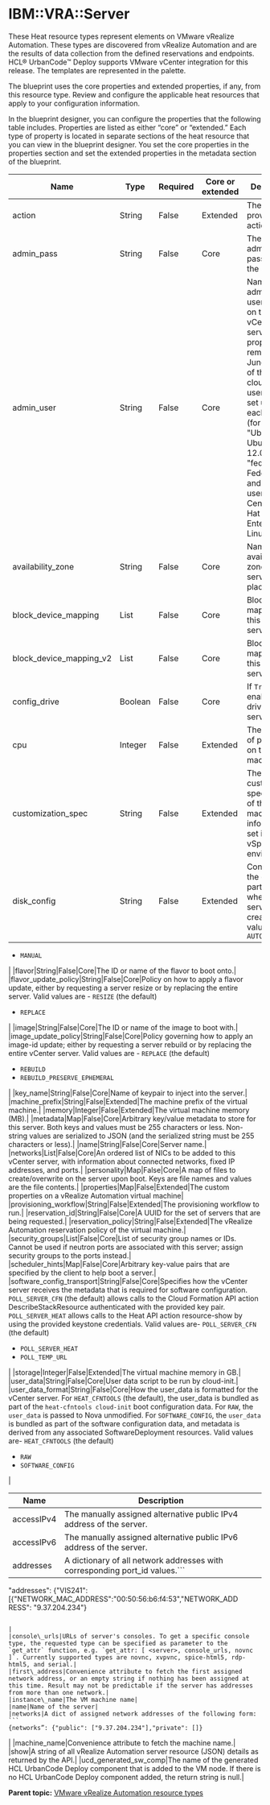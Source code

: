 # IBM::VRA::Server

These Heat resource types represent elements on VMware vRealize Automation. These types are discovered from vRealize Automation and are the results of data collection from the defined reservations and endpoints. HCL® UrbanCode™ Deploy supports VMware vCenter integration for this release. The templates are represented in the palette.

The blueprint uses the core properties and extended properties, if any, from this resource type. Review and configure the applicable heat resources that apply to your configuration information.

In the blueprint designer, you can configure the properties that the following table includes. Properties are listed as either “core” or “extended.” Each type of property is located in separate sections of the heat resource that you can view in the blueprint designer. You set the core properties in the properties section and set the extended properties in the metadata section of the blueprint.

|Name|Type|Required|Core or extended|Description|
|----|----|--------|----------------|-----------|
|action|String|False|Extended|The provisioning action.|
|admin\_pass|String|False|Core|The administrator password for the server.|
|admin\_user|String|False|Core|Name of the administrative user to use on the vCenter server. This property is removed from Juno in favor of the default cloud-init user that is set up for each image \(for example, "Ubuntu" for Ubuntu 12.04+, "fedora" for Fedora 19+ and "cloud-user" for CentOS/Red Hat Enterprise Linux 6.5\).|
|availability\_zone|String|False|Core|Name of the availability zone for server placement.|
|block\_device\_mapping|List|False|Core|Block device mappings for this vCenter server.|
|block\_device\_mapping\_v2|List|False|Core|Block device mappings for this vCenter server.|
|config\_drive|Boolean|False|Core|If `True`, enable config drive on the server.|
|cpu|Integer|False|Extended|The number of processors on the virtual machine.|
|customization\_spec|String|False|Extended|The customization specification of the virtual machine. The information is set in the vSphere environment.|
|disk\_config|String|False|Extended|Control how the disk is partitioned when the server is created. Valid values are-   `AUTO`
-   `MANUAL`

|
|flavor|String|False|Core|The ID or name of the flavor to boot onto.|
|flavor\_update\_policy|String|False|Core|Policy on how to apply a flavor update, either by requesting a server resize or by replacing the entire server. Valid values are -   `RESIZE` \(the default\)
-   `REPLACE`

|
|image|String|False|Core|The ID or name of the image to boot with.|
|image\_update\_policy|String|False|Core|Policy governing how to apply an image-id update; either by requesting a server rebuild or by replacing the entire vCenter server. Valid values are -   `REPLACE` \(the default\)
-   `REBUILD`
-   `REBUILD_PRESERVE_EPHEMERAL`

|
|key\_name|String|False|Core|Name of keypair to inject into the server.|
|machine\_prefix|String|False|Extended|The machine prefix of the virtual machine.|
|memory|Integer|False|Extended|The virtual machine memory \(MB\).|
|metadata|Map|False|Core|Arbitrary key/value metadata to store for this server. Both keys and values must be 255 characters or less. Non-string values are serialized to JSON \(and the serialized string must be 255 characters or less\).|
|name|String|False|Core|Server name.|
|networks|List|False|Core|An ordered list of NICs to be added to this vCenter server, with information about connected networks, fixed IP addresses, and ports.|
|personality|Map|False|Core|A map of files to create/overwrite on the server upon boot. Keys are file names and values are the file contents.|
|properties|Map|False|Extended|The custom properties on a vRealize Automation virtual machine|
|provisioning\_workflow|String|False|Extended|The provisioning workflow to run.|
|reservation\_id|String|False|Core|A UUID for the set of servers that are being requested.|
|reservation\_policy|String|False|Extended|The vRealize Automation reservation policy of the virtual machine.|
|security\_groups|List|False|Core|List of security group names or IDs. Cannot be used if neutron ports are associated with this server; assign security groups to the ports instead.|
|scheduler\_hints|Map|False|Core|Arbitrary key-value pairs that are specified by the client to help boot a server.|
|software\_config\_transport|String|False|Core|Specifies how the vCenter server receives the metadata that is required for software configuration. `POLL_SERVER_CFN` \(the default\) allows calls to the Cloud Formation API action DescribeStackResource authenticated with the provided key pair. `POLL_SERVER_HEAT` allows calls to the Heat API action resource-show by using the provided keystone credentials. Valid values are-    `POLL_SERVER_CFN` \(the default\)
-   `POLL_SERVER_HEAT`
-    `POLL_TEMP_URL`

|
|storage|Integer|False|Extended|The virtual machine memory in GB.|
|user\_data|String|False|Core|User data script to be run by cloud-init.|
|user\_data\_format|String|False|Core|How the user\_data is formatted for the vCenter server. For `HEAT_CFNTOOLS` \(the default\), the user\_data is bundled as part of the `heat-cfntools cloud-init` boot configuration data. For `RAW`, the `user_data` is passed to Nova unmodified. For `SOFTWARE_CONFIG`, the `user_data` is bundled as part of the software configuration data, and metadata is derived from any associated SoftwareDeployment resources. Valid values are-    `HEAT_CFNTOOLS` \(the default\)
-   `RAW`
-    `SOFTWARE_CONFIG`

|

|Name|Description|
|----|-----------|
|accessIPv4|The manually assigned alternative public IPv4 address of the server.|
|accessIPv6|The manually assigned alternative public IPv6 address of the server.|
|addresses|A dictionary of all network addresses with corresponding port\_id values.```
"addresses": {"VIS241": 
[{"NETWORK_MAC_ADDRESS":"00:50:56:b6:f4:53","NETWORK_ADD
RESS": "9.37.204.234"}
```

|
|console\_urls|URLs of server's consoles. To get a specific console type, the requested type can be specified as parameter to the `get_attr` function, e.g. `get_attr: [ <server>, console_urls, novnc ]`. Currently supported types are novnc, xvpvnc, spice-html5, rdp-html5, and serial.|
|first\_address|Convenience attribute to fetch the first assigned network address, or an empty string if nothing has been assigned at this time. Result may not be predictable if the server has addresses from more than one network.|
|instance\_name|The VM machine name|
|name|Name of the server|
|networks|A dict of assigned network addresses of the following form: ```
{networks”: {"public": ["9.37.204.234"],"private": []}
```

|
|machine\_name|Convenience attribute to fetch the machine name.|
|show|A string of all vRealize Automation server resource \(JSON\) details as returned by the API.|
|ucd\_generated\_sw\_comp|The name of the generated HCL UrbanCode Deploy component that is added to the VM node. If there is no HCL UrbanCode Deploy component added, the return string is null.|

**Parent topic:** [VMware vRealize Automation resource types](../../com.edt.heat.reference.doc/topics/VRA_heat_types_ov.md)


